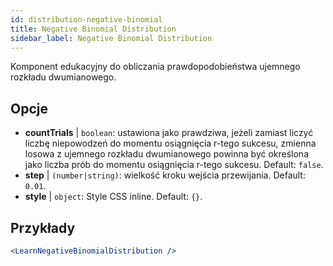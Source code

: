 ```yaml
---
id: distribution-negative-binomial
title: Negative Binomial Distribution
sidebar_label: Negative Binomial Distribution
---
```


Komponent edukacyjny do obliczania prawdopodobieństwa ujemnego rozkładu dwumianowego.

## Opcje

* __countTrials__ | `boolean`: ustawiona jako prawdziwa, jeżeli zamiast liczyć liczbę niepowodzeń do momentu osiągnięcia r-tego sukcesu, zmienna losowa z ujemnego rozkładu dwumianowego powinna być określona jako liczba prób do momentu osiągnięcia r-tego sukcesu. Default: `false`.
* __step__ | `(number|string)`: wielkość kroku wejścia przewijania. Default: `0.01`.
* __style__ | `object`: Style CSS inline. Default: `{}`.


## Przykłady

```jsx live
<LearnNegativeBinomialDistribution />
```

